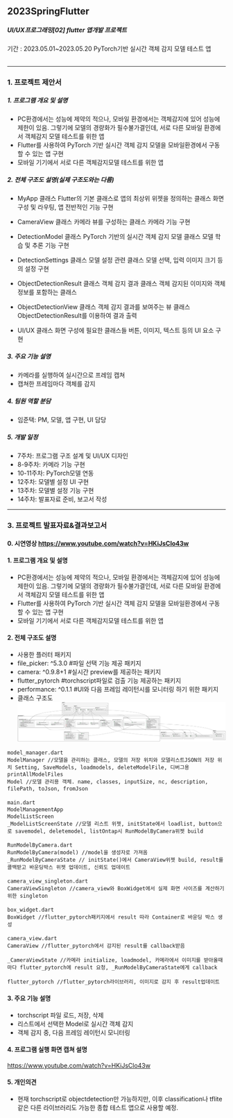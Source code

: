 ## 2023SpringFlutter 
##### UI/UX프로그래밍[02] flutter 앱개발 프로젝트
기간 : 2023.05.01~2023.05.20
PyTorch기반 실시간 객체 감지 모델 테스트 앱 
<br><br>


------------

### 1. 프로젝트 제안서

##### 1. 프로그램 개요 및 설명
- PC환경에서는 성능에 제약의 적으나, 모바일 환경에서는 객체감지에 있어 성능에 제한이 있음. 그렇기에 모델의 경량화가 필수불가결인데, 서로 다른 모바일 환경에서 객체감지 모델 테스트를 위한 앱
- Flutter를 사용하여 PyTorch 기반 실시간 객체 감지 모델을 모바일환경에서 구동 할 수 있는 앱 구현
- 모바일 기기에서 서로 다른 객체감지모델 테스트를 위한 앱

##### 2. 전체 구조도 설명(실제 구조도와는 다름)
- MyApp 클래스
 Flutter의 기본 클래스로 앱의 최상위 위젯을 정의하는 클래스
 화면 구성 및 라우팅, 앱 전반적인 기능 구현

-  CameraView 클래스
카메라 뷰를 구성하는 클래스
카메라 기능 구현

- DetectionModel 클래스
PyTorch 기반의 실시간 객체 감지 모델 클래스
모델 학습 및 추론 기능 구현

- DetectionSettings 클래스
모델 설정 관련 클래스
모델 선택, 입력 이미지 크기 등의 설정 구현

- ObjectDetectionResult 클래스
객체 감지 결과 클래스
객체 감지된 이미지와 객체 정보를 포함하는 클래스

- ObjectDetectionView 클래스
객체 감지 결과를 보여주는 뷰 클래스
ObjectDetectionResult를 이용하여 결과 출력

- UI/UX 클래스
화면 구성에 필요한 클래스들
버튼, 이미지, 텍스트 등의 UI 요소 구현


























##### 3. 주요 기능 설명
- 카메라를 실행하여 실시간으로 프레임 캡쳐
- 캡쳐한 프레임마다 객체를 감지

##### 4. 팀원 역할 분담
- 임준택: PM, 모델, 앱 구현, UI 담당

##### 5. 개발 일정
- 7주차: 프로그램 구조 설계 및 UI/UX 디자인
- 8-9주차: 카메라 기능 구현
- 10-11주차: PyTorch모델 연동
- 12주차: 모델별 설정 UI 구현
- 13주차: 모델별 설정 기능 구현
- 14주차: 발표자료 준비, 보고서 작성















------------
### 3. 프로젝트 발표자료&결과보고서
#### 0. 시연영상 https://www.youtube.com/watch?v=HKiJsClo43w
#### 1. 프로그램 개요 및 설명
- PC환경에서는 성능에 제약의 적으나, 모바일 환경에서는 객체감지에 있어 성능에 제한이 있음. 그렇기에 모델의 경량화가 필수불가결인데, 서로 다른 모바일 환경에서 객체감지 모델 테스트를 위한 앱
- Flutter를 사용하여 PyTorch 기반 실시간 객체 감지 모델을 모바일환경에서 구동 할 수 있는 앱 구현
- 모바일 기기에서 서로 다른 객체감지모델 테스트를 위한 앱

#### 2. 전체 구조도 설명
- 사용한 플러터 패키지
 - file_picker: ^5.3.0 #파일 선택 기능 제공 패키지
 - camera: ^0.9.8+1 #실시간 preview를 제공하는 패키지
 - flutter_pytorch #torchscript파일로 검출 기능 제공하는 패키지
  - performance: ^0.1.1 #UI와 다음 프레임 레이턴시를 모니터링 하기 위한 패키지
- 클래스 구조도
![](https://raw.githubusercontent.com/rage147-OwO/2023SpringFlutter/main/classUML.svg?token=GHSAT0AAAAAACBC3VJXMNE464BTIID7RS6EZDLTTFA)

```
model_manager.dart
ModelManager //모델을 관리하는 클래스, 모델의 저장 위치와 모델리스트JSON의 저장 위치 Setting, SaveModels, loadmodels, deleteModelFile, 디버그용 printAllModelFiles
Model //모델 관리용 객체. name, classes, inputSize, nc, description, filePath, toJson, fromJson

main.dart
ModelManagementApp
ModelListScreen 
_ModelListScreenState //모델 리스트 위젯, initState에서 loadlist, button으로 savemodel, deletemodel, listOntap시 RunModelByCamera위젯 build

RunModelByCamera.dart
RunModelByCamera(model) //model을 생성자로 가져옴
_RunModelByCameraState // initState()에서 CameraView위젯 build, result를 콜백받고 바운딩박스 위젯 업데이트, 신뢰도 업데이트

camera_view_singleton.dart
CameraViewSingleton //camera_view와 BoxWidget에서 실제 화면 사이즈를 계산하기 위한 singleton

box_widget.dart
BoxWidget //flutter_pytorch패키지에서 result 따라 Container로 바운딩 박스 생성

camera_view.dart
CameraView //flutter_pytorch에서 감지된 result를 callback받음

_CameraViewState //카메라 initialize, loadmodel, 카메라에서 이미지를 받아올때마다 flutter_pytorch에 result 요청, _RunModelByCameraState에게 callback

flutter_pytorch //flutter_pytorch라이브러리, 이미지로 감지 후 result업데이트

```

#### 3. 주요 기능 설명
- torchscript 파일 로드, 저장, 삭제
- 리스트에서 선택한 Model로 실시간 객체 감지
- 객체 감지 중, 다음 프레임 레이턴시 모니터링

#### 4. 프로그램 실행 화면 캡쳐 설명
https://www.youtube.com/watch?v=HKiJsClo43w

#### 5. 개인의견
- 현재 torchscript로 objectdetection만 가능하지만, 이후 classification나 tflite같은 다른 라이브러리도 가능한 종합 테스트 앱으로 사용할 예정.

